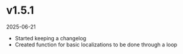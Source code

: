 # v1.5.1
2025-06-21

- Started keeping a changelog
- Created function for basic localizations to be done through a loop
